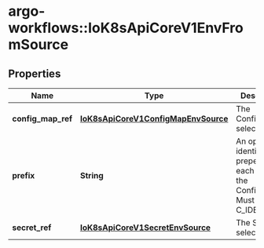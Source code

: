 # argo-workflows::IoK8sApiCoreV1EnvFromSource

## Properties
Name | Type | Description | Notes
------------ | ------------- | ------------- | -------------
**config_map_ref** | [**IoK8sApiCoreV1ConfigMapEnvSource**](IoK8sApiCoreV1ConfigMapEnvSource.md) | The ConfigMap to select from | [optional] 
**prefix** | **String** | An optional identifier to prepend to each key in the ConfigMap. Must be a C_IDENTIFIER. | [optional] 
**secret_ref** | [**IoK8sApiCoreV1SecretEnvSource**](IoK8sApiCoreV1SecretEnvSource.md) | The Secret to select from | [optional] 


